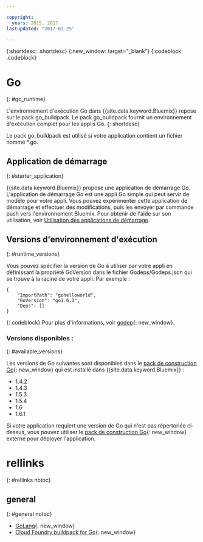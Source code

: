 ```yaml
---

copyright:
  years: 2015, 2017
lastupdated: "2017-01-25"

---
```


{:shortdesc: .shortdesc}
{:new_window: target="_blank"}
{:codeblock: .codeblock}


# Go
{: #go_runtime}

L'environnement d'exécution Go dans {{site.data.keyword.Bluemix}} repose sur le pack go_buildpack.
Le pack go_buildpack fournit un environnement d'exécution complet pour les applis Go.
{: shortdesc}

Le pack go_buildpack est utilisé si votre application contient un fichier nommé *.go.

## Application de démarrage
{: #starter_application}

{{site.data.keyword.Bluemix}} propose une application de démarrage Go.  L'application de démarrage Go est une appli Go simple qui peut servir de modèle pour votre appli. Vous pouvez expérimenter cette application de démarrage et effectuer des modifications, puis les envoyer par commande push vers l'environnement Bluemix. Pour obtenir de l'aide sur son utilisation, voir [Utilisation des applications de démarrage](/docs/cfapps/starter_app_usage.html).

## Versions d'environnement d'exécution
{: #runtime_versions}

Vous pouvez spécifier la version de Go à utiliser par votre appli en définissant la propriété GoVersion dans le fichier Godeps/Godeps.json qui se trouve à la racine de votre appli. Par exemple :

```
{
	"ImportPath": "gohelloworld",
	"GoVersion": "go1.6.1",
	"Deps": []
}
```
{: codeblock}
Pour plus d'informations, voir [godep](https://github.com/tools/godep){: new_window}.

### Versions disponibles :
{: #available_versions}

Les versions de Go suivantes sont disponibles dans le [pack de construction Go](https://github.com/cloudfoundry/go-buildpack/releases/tag/v1.7.5){: new_window} qui est installé dans {{site.data.keyword.Bluemix}} :

* 1.4.2
* 1.4.3
* 1.5.3
* 1.5.4
* 1.6
* 1.6.1

Si votre application requiert une version de Go qui n'est pas répertoriée ci-dessus, vous pouvez utiliser le
[pack de construction Go](https://github.com/cloudfoundry/go-buildpack.git){: new_window} externe pour déployer
l'application.

# rellinks
{: #rellinks notoc}
## general
{: #general notoc}

* [GoLang](http://golang.org/){: new_window}
* [Cloud Foundry buildpack for Go](https://github.com/cloudfoundry/go-buildpack){: new_window}
